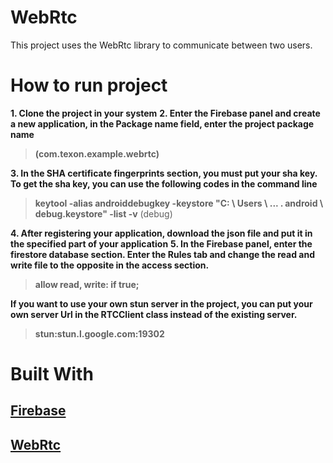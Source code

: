 # WebRtc

This project uses the WebRtc library to communicate between two users.
# How to run project

**1. Clone the project in your system**
**2. Enter the Firebase panel and create a new application, in the Package name field, enter the project package name**
>**(com.texon.example.webrtc)**
>
**3. In the SHA certificate fingerprints section, you must put your sha key. To get the sha key, you can use the following codes in the command line**
>**keytool -alias androiddebugkey -keystore "C: \ Users \ ... \. android \ debug.keystore" -list -v** (debug)
>
**4. After registering your application, download the json file and put it in the specified part of your application**
**5. In the Firebase panel, enter the firestore database section. Enter the Rules tab and change the read and write file to the opposite in the access section.**
>**allow read, write: if true;**
>
**If you want to use your own stun server in the project, you can put your own server Url in the RTCClient class instead of the existing server.**
>**stun:stun.l.google.com:19302**

#  Built With
## [Firebase](https://firebase.google.com/)

## [WebRtc](https://webrtc.github.io/)
